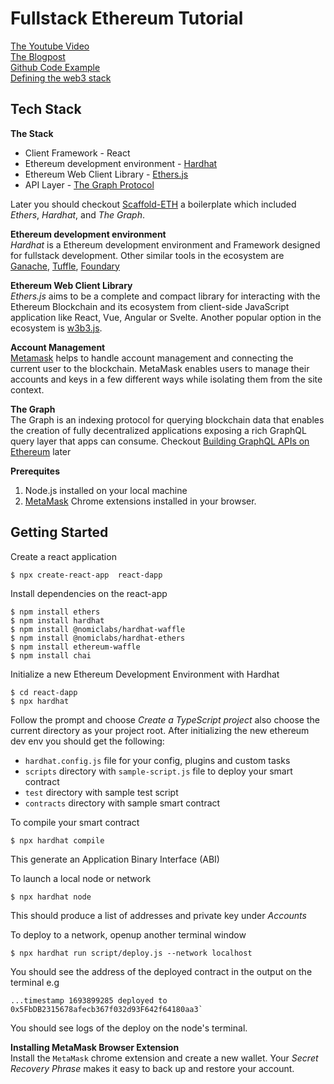 # Fullstack Ethereum Tutorial   
[The Youtube Video](https://www.youtube.com/watch?v=a0osIaAOFSE)  
[The Blogpost](https://dev.to/dabit3/the-complete-guide-to-full-stack-ethereum-development-3j13)  
[Github Code Example](https://github.com/dabit3/full-stack-ethereum)  
[Defining the web3 stack](https://edgeandnode.com/blog/defining-the-web3-stack/)

## Tech Stack
__The Stack__  
* Client Framework - React
* Ethereum development environment - [Hardhat](https://hardhat.org/)
* Ethereum Web Client Library - [Ethers.js](https://docs.ethers.io/v5/)
* API Layer - [The Graph Protocol](https://thegraph.com/)  

Later you should  checkout [Scaffold-ETH](https://github.com/scaffold-eth/scaffold-eth) a boilerplate which included _Ethers_, _Hardhat_, and _The Graph_.  

__Ethereum development environment__  
_Hardhat_ is a Ethereum development environment and Framework designed for fullstack development. Other similar tools in the ecosystem are [Ganache](https://www.trufflesuite.com/ganache), [Tuffle](https://www.trufflesuite.com/), [Foundary](https://www.paradigm.xyz/2021/12/introducing-the-foundry-ethereum-development-toolbox/)

__Ethereum Web Client Library__   
_Ethers.js_ aims to be a complete and compact library for interacting with the Ethereum Blockchain and its ecosystem from client-side JavaScript application like React, Vue, Angular or Svelte. Another popular option in the ecosystem is [w3b3.js](https://web3js.readthedocs.io/en/v1.3.4/).  

__Account Management__  
[Metamask](https://metamask.io/download.html) helps to handle account  management and connecting the current user to the blockchain. MetaMask enables users to manage their accounts and keys in a few different ways while isolating them from the site context.

__The Graph__  
The Graph is an indexing protocol for querying blockchain data that enables the creation of fully decentralized applications exposing a rich GraphQL query layer that apps can consume. Checkout [Building GraphQL APIs on Ethereum](https://dev.to/edge-and-node/building-graphql-apis-on-ethereum-4poa) later

__Prerequites__  
1. Node.js installed on your local machine
2. [MetaMask](https://metamask.io) Chrome extensions installed in your browser.

## Getting Started
Create a react application
```
$ npx create-react-app  react-dapp
```
Install dependencies on the react-app
```
$ npm install ethers
$ npm install hardhat
$ npm install @nomiclabs/hardhat-waffle
$ npm install @nomiclabs/hardhat-ethers
$ npm install ethereum-waffle
$ npm install chai
```
Initialize a new Ethereum Development Environment with Hardhat
```
$ cd react-dapp
$ npx hardhat
```  
Follow the prompt and choose _Create a TypeScript project_ also choose the current directory as your project root. After initializing the new ethereum dev env you should get the following:
* `hardhat.config.js` file for your config, plugins and custom tasks
* `scripts` directory with `sample-script.js` file to deploy your smart contract
* `test` directory with sample test script
* `contracts` directory with sample smart contract  

To compile your smart contract
```
$ npx hardhat compile
```  
This generate an Application Binary Interface (ABI)

To launch a local node or network
```
$ npx hardhat node
```
This should produce a list of addresses and private key under _Accounts_  

To deploy to a network, openup another terminal window
```
$ npx hardhat run script/deploy.js --network localhost
```  
You should see the address of the deployed contract in the output on the terminal e.g
```
...timestamp 1693899285 deployed to 0x5FbDB2315678afecb367f032d93F642f64180aa3`
```
You should see logs of the deploy on the node's terminal.

__Installing MetaMask Browser Extension__  
Install the `MetaMask` chrome extension and create a new wallet. Your _Secret Recovery Phrase_ makes it easy to back up and restore your account.
